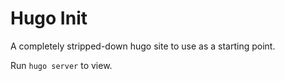 # Hugo Init

A completely stripped-down hugo site to use as a starting point.

Run `hugo server` to view.
